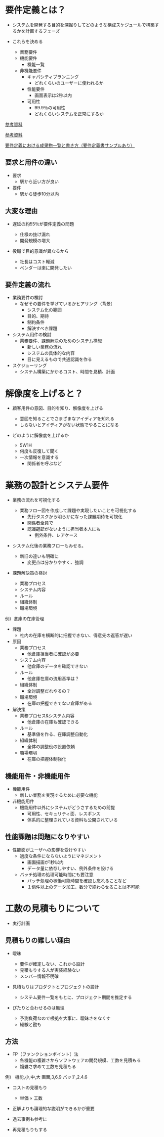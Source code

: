 # 要件定義とは？
- システムを開発する目的を深掘りしてどのような構成スケジュールで構築するかを計画するフェーズ

- これらを決める
  - 業務要件
  - 機能要件
    - 機能一覧
  - 非機能要件
    - キャパシティプランニング
      - どれくらいのユーザーに使われるか
    - 性能要件
      - 画面表示は2秒以内
    - 可用性  
      - 99.9％の可用性
      - どれくらいシステムを正常にするか

[参考資料](https://www.youtube.com/watch?v=4PASxQjmuvw)

[参考資料](https://www.youtube.com/watch?v=HNBQKYB4ie0)

[要件定義における成果物一覧と書き方（要件定義書サンプルあり）](https://pm-rasinban.com/rd-write)
## 要求と用件の違い
- 要求
  - 駅から近い方が良い
- 要件
  - 駅から徒歩10分以内

## 大変な理由
- 遅延の約55％が要件定義の問題
  - 仕様の抜け漏れ
  - 開発規模の増大

- 役職で目的意識が異なるから
  - 社長はコスト軽減
  - ベンダーは楽に開発したい

## 要件定義の流れ
- 業務要件の検討
  - なぜその要件を挙げているかヒアリング（背景）
    - システム化の範囲
    - 目的、期待
    - 制約条件
    - 解決すべき課題
- システム用件の検討
  - 業務要件、課題解決のためのシステム構想
    - 新しい業務の流れ
    - システムの具体的な内容
    - 目に見えるもので共通認識を作る
- スケジューリング
  - システム構築にかかるコスト、時間を見積、計画

# 解像度を上げると？
- 顧客用件の意図、目的を知り、解像度を上げる
  - 意図を知ることでさまざまなアイディアを知れる
  - しらないとアイディアがない状態でやることになる

- どのように解像度を上げるか
  - 5W1H
  - 何度も反復して聞く
  - 一次情報を意識する
    - 関係者を呼ぶなど

# 業務の設計とシステム要件

- 業務の流れを可視化する
  - 業務フロー図を作成して課題や実現したいことを可視化する
    - 先行タスクから明らかになった課題期待を可視化
    - 関係者全員で
    - 認識齟齬がないように担当者本人にも
      - 例外条件、レアケース

- システム化後の業務フローもみせる。  
  - 新旧の違いも明確に
    - 変更点は分かりやすく、強調

- 課題解決策の検討
  - 業務プロセス
  - システム内容
  - ルール
  - 組織体制
  - 職場環境

例）倉庫の在庫管理
- 課題
  - 社内の在庫を横断的に把握できない、得意先の返答が遅い
- 原因  
  - 業務プロセス
    - 他倉庫担当者に確認が必要
  - システム内容
    - 他倉庫のデータを確認できない
  - ルール
    - 他倉庫在庫の流用基準は？
  - 組織体制
    - 全対調整だれやるの？
  - 職場環境
    - 在庫の把握できてない倉庫がある
- 解決策
  - 業務プロセス&システム内容
    - 他倉庫の在庫も確認できる
  - ルール
    - 基準値を作る、在庫調整自動化
  - 組織体制
    - 全体の調整役の設置依頼
  - 職場環境
    - 在庫の把握体制強化

## 機能用件・非機能用件
- 機能用件
  - 新しい業務を実現するために必要な機能
- 非機能用件
  - 機能用件以外にシステムがどうさするための前提
    - 可用性、セキュリティ面、レスポンス
    - 体系的に整理されている資料も公開されている

## 性能課題は問題になりやすい
- 性能面がユーザへの影響を受けやすい
  - 過度な条件にならないようにマネジメント
    - 画面描画が1秒以内
    - データ量に依存しやすい、例外条件を設ける
  - バッチ処理の処理可能時間にも要注意
    - バッチ処理の稼働可能時間を確認し忘れることなど
    - １億件以上のデータ加工、数分で終わらせることは不可能

# 工数の見積もりについて
- 実行計画

## 見積もりの難しい理由
- 曖昧
  - 要件が確定しない、これから設計
  - 見積もりする人が実装経験ない
  - メンバー情報不明確

- 見積もりはプロダクトとプロジェクトの設計
  - システム要件一覧をもとに、プロジェクト期間を推定する
- ぴたりと合わせるのは無理
  - 予測負荷なので根拠を大事に、曖昧さをなくす
  - 経験と勘も

## 方法
- FP（ファンクションポイント）法
  - 各機能の複雑さからソフトウェアの開発規模、工数を見積もる
  - 複雑さ求めて工数を見積もる

例）
機能,小,中,大
画面,3,6,9
バッチ,2.4.6

- コストの見積もり
  - 単価 × 工数

- 正解よりも論理的な説明ができるかが重要
- 過去事例も参考に
- 再見積もりもする